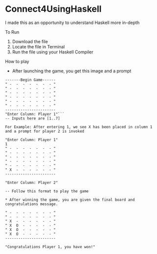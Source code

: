 # Connect4UsingHaskell
I made this as an opportunity to understand Haskell more in-depth

To Run
1. Download the file
2. Locate the file in Terminal
3. Run the file using your Haskell Compiler

How to play

* After launching the game, you get this image and a prompt
```
-------Begin Game------
" -  -  -  -  -  -  - "
" -  -  -  -  -  -  - "
" -  -  -  -  -  -  - "
" -  -  -  -  -  -  - "
" -  -  -  -  -  -  - "
" -  -  -  -  -  -  - "
-----------------------
"Enter Column: Player 1"```
-- Inputs here are [1..7] 

For Example: After entering 1, we see X has been placed in column 1 and a prompt for player 2 is invoked

"Enter Column: Player 1"
1
" -  -  -  -  -  -  - "
" -  -  -  -  -  -  - "
" -  -  -  -  -  -  - "
" -  -  -  -  -  -  - "
" -  -  -  -  -  -  - "
" X  -  -  -  -  -  - "
-----------------------

"Enter Column: Player 2"

-- Follow this format to play the game

* After winning the game, you are given the final board and congratulations message. 

" -  -  -  -  -  -  - "
" -  -  -  -  -  -  - "
" X  -  -  -  -  -  - "
" X  O  -  -  -  -  - "
" X  O  -  -  -  -  - "
" X  O  -  -  -  -  - "
-----------------------

"Congratulations Player 1, you have won!"
